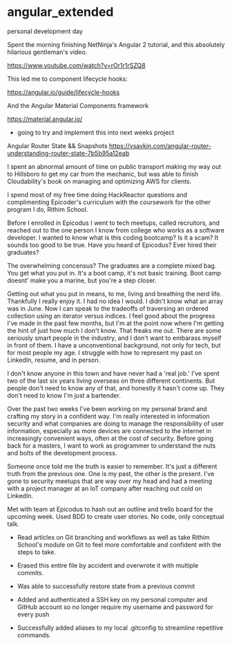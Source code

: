 # angular_extended
personal development day

Spent the morning finishing NetNinja's Angular 2 tutorial, and this absolutely hilarious gentleman's video.

https://www.youtube.com/watch?v=rOr1r1rSZQ8

This led me to component lifecycle hooks:

https://angular.io/guide/lifecycle-hooks

And the Angular Material Components framework

https://material.angular.io/
* going to try and implement this into next weeks project

Angular Router State && Snapshots
https://vsavkin.com/angular-router-understanding-router-state-7b5b95a12eab

I spent an abnormal amount of time on public transport making my way out to Hillsboro to get my car from the mechanic, but was able to finish Cloudability's book on managing and optimizing AWS for clients.

I spend most of my free time doing HackReactor questions and complimenting Epicoder's curriculum with the coursework for the other program I do, Rithim School.


Before I enrolled in Epicodus I went to tech meetups, called recruitors, and reached out to the one person I know from college who works as a software developer. I wanted to know what is this coding bootcamp? Is it a scam? It sounds too good to be true. Have you heard of Epicodus? Ever hired their graduates?

The overwhelming concensus? The graduates are a complete mixed bag. You get what you put in. It's a boot camp, it's not basic training. Boot camp doesnt' make you a marine, but you're a step closer.

Getting out what you put in means, to me, living and breathing the nerd life. Thankfully I really enjoy it. I had no idea I would. I didn't know what an array was in June. Now I can speak to the tradeoffs of traversing an ordered collection using an iterator versus indices.
    I feel good about the progress I've made in the past few months, but I'm at the point now where I'm getting the hint of just how much I don't know. That freaks me out. There are some seriously smart people in the industry, and I don't want to embarass myself in front of them. I have a unconventional background, not only for tech, but for most people my age. I struggle with how to represent my past on LinkedIn, resume, and in person.

I don't know anyone in this town and have never had a 'real job.' I've spent two of the last six years living overseas on three different continents. But people don't need to know any of that, and honestly it hasn't come up. They don't need to know I'm just a bartender.

Over the past two weeks I've been working on my personal brand and crafting my story in a confident way. I'm really interested in information security and what companies are doing to manage the responsibility of user information, especially as more devices are connected to the internet in increasingly convenient ways, often at the cost of security. Before going back for a masters, I want to work as programmer to understand the nuts and bolts of the development process.

Someone once told me the truth is easier to remember. It's just a different truth from the previous one. One is my past, the other is the present. I've gone to security meetups that are way over my head and had a meeting with a project manager at an IoT company after reaching out cold on LinkedIn.

Met with team at Epicodus to hash out an outline and trello board for the upcoming week. Used BDD to create user stories. No code, only conceptual talk.


* Read articles on Git branching and workflows as well as take Rithim School's module on Git to feel more comfortable and confident with the steps to take.

* Erased this entire file by accident and overwrote it with multiple commits.

* Was able to successfully restore state from a previous commit

* Added and authenticated a SSH key on my personal computer and GitHub account so no longer require my username and password for every push


* Successfully added aliases to my local .gitconfig to streamline repetitive commands.
